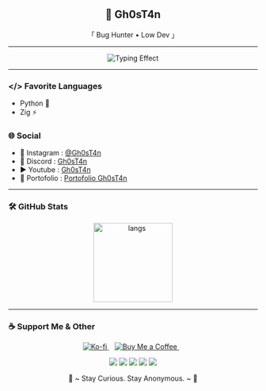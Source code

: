 <h2 align="center">👾 Gh0sT4n</h2>
<p align="center">「 Bug Hunter • Low Dev 」</p>

---

<p align="center">
  <img src="https://readme-typing-svg.herokuapp.com?font=Fira+Code&duration=3000&pause=800&color=7AA2F7&center=true&vCenter=true&width=435&lines=Bug+Hunter;Low+Dev;Arch+Linux+%F0%9F%97%B8;Void+Linux+%F0%96%A3%90;Python+%26+Zig;Neovim+%E2%80%A2+NvChad;Hacker+Mindset+%E2%9C%A8" alt="Typing Effect"/>
</p>

---

### </> Favorite Languages
- Python 🐍  
- Zig ⚡  

### 🌐 Social
- 📸 Instagram  : [@Gh0sT4n](https://instagram.com/#)  
- 💬 Discord    : [Gh0sT4n](https://discord.gg/9tpPAQnR)
- ▶️ Youtube    : [Gh0sT4n](https://www.youtube.com/@DarSk3)
- 🔗 Portofolio : [Portofolio Gh0sT4n](https://t4ngh0st.github.io/tanweb/)

---
### 🛠️ GitHub Stats
<p align="center">
  <img src="https://github-readme-stats.vercel.app/api/top-langs/?username=yourusername&layout=compact&theme=tokyonight" alt="langs" height="160"/>
</p>

---
### ☕ Support Me & Other
<p align="center">
  <!-- Ko-fi -->
  <a href="https://ko-fi.com/darskevoid" target="_blank">
    <img src="https://ko-fi.com/img/githubbutton_sm.svg" alt="Ko-fi"/>
  </a>
  &nbsp;&nbsp;
  <!-- Buy Me a Coffee -->
  <a href="https://buymeacoffee.com/gh0st4n" target="_blank">
    <img src="https://img.shields.io/badge/Buy%20Me%20a%20Coffee-FFDD00?style=for-the-badge&logo=buy-me-a-coffee&logoColor=black" alt="Buy Me a Coffee"/>
  </a>
  &nbsp;&nbsp;
</p>

<p align="center">
  <img src="https://img.shields.io/badge/Arch-1793D1?style=for-the-badge&logo=arch-linux&logoColor=white"/>
  <img src="https://img.shields.io/badge/Void-3CB371?style=for-the-badge&logo=void-linux&logoColor=white"/>
  <img src="https://img.shields.io/badge/Python-3776AB?style=for-the-badge&logo=python&logoColor=white"/>
  <img src="https://img.shields.io/badge/Zig-F7A41D?style=for-the-badge&logo=zig&logoColor=black"/>
  <img src="https://img.shields.io/badge/Neovim-57A143?style=for-the-badge&logo=neovim&logoColor=white"/>
</p>

<p align="center">🌊 ~ Stay Curious. Stay Anonymous. ~ 🌊</p>
